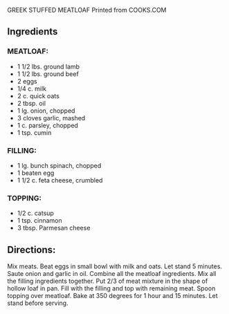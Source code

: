 <div id="wikitext">

GREEK STUFFED MEATLOAF Printed from COOKS.COM

<div class="vspace">

</div>

Ingredients
-----------

### MEATLOAF:

-   1 1/2 lbs. ground lamb
-   1 1/2 lbs. ground beef
-   2 eggs
-   1/4 c. milk
-   2 c. quick oats
-   2 tbsp. oil
-   1 lg. onion, chopped
-   3 cloves garlic, mashed
-   1 c. parsley, chopped
-   1 tsp. cumin

### FILLING:

-   1 lg. bunch spinach, chopped
-   1 beaten egg
-   1 1/2 c. feta cheese, crumbled

### TOPPING:

-   1/2 c. catsup
-   1 tsp. cinnamon
-   3 tbsp. Parmesan cheese

<div class="vspace">

</div>

Directions:
-----------

Mix meats. Beat eggs in small bowl with milk and oats. Let stand 5
minutes. Saute onion and garlic in oil. Combine all the meatloaf
ingredients. Mix all the filling ingredients together. Put 2/3 of meat
mixture in the shape of hollow loaf in pan. Fill with the filling and
top with remaining meat. Spoon topping over meatloaf. Bake at 350
degrees for 1 hour and 15 minutes. Let stand before serving.

<div class="vspace">

</div>

</div>
